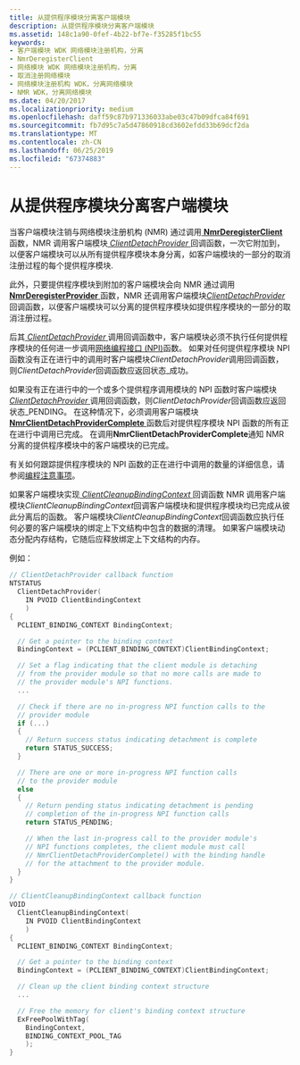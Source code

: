```yaml
---
title: 从提供程序模块分离客户端模块
description: 从提供程序模块分离客户端模块
ms.assetid: 148c1a90-0fef-4b22-bf7e-f35285f1bc55
keywords:
- 客户端模块 WDK 网络模块注册机构，分离
- NmrDeregisterClient
- 网络模块 WDK 网络模块注册机构，分离
- 取消注册网络模块
- 网络模块注册机构 WDK，分离网络模块
- NMR WDK，分离网络模块
ms.date: 04/20/2017
ms.localizationpriority: medium
ms.openlocfilehash: daff59c87b971336033abe03c47b09dfca84f691
ms.sourcegitcommit: fb7d95c7a5d47860918cd3602efdd33b69dcf2da
ms.translationtype: MT
ms.contentlocale: zh-CN
ms.lasthandoff: 06/25/2019
ms.locfileid: "67374883"
---
```

# <a name="detaching-a-client-module-from-a-provider-module"></a>从提供程序模块分离客户端模块


当客户端模块注销与网络模块注册机构 (NMR) 通过调用[ **NmrDeregisterClient** ](https://docs.microsoft.com/windows-hardware/drivers/ddi/content/netioddk/nf-netioddk-nmrderegisterclient)函数，NMR 调用客户端模块[ *ClientDetachProvider* ](https://docs.microsoft.com/windows-hardware/drivers/ddi/content/netioddk/nc-netioddk-npi_client_detach_provider_fn)回调函数，一次它附加到，以便客户端模块可以从所有提供程序模块本身分离，如客户端模块的一部分的取消注册过程的每个提供程序模块.

此外，只要提供程序模块到附加的客户端模块会向 NMR 通过调用[ **NmrDeregisterProvider** ](https://docs.microsoft.com/windows-hardware/drivers/ddi/content/netioddk/nf-netioddk-nmrderegisterprovider)函数，NMR 还调用客户端模块[*ClientDetachProvider* ](https://docs.microsoft.com/windows-hardware/drivers/ddi/content/netioddk/nc-netioddk-npi_client_detach_provider_fn)回调函数，以便客户端模块可以分离的提供程序模块如提供程序模块的一部分的取消注册过程。

后其[ *ClientDetachProvider* ](https://docs.microsoft.com/windows-hardware/drivers/ddi/content/netioddk/nc-netioddk-npi_client_detach_provider_fn)调用回调函数中，客户端模块必须不执行任何提供程序模块的任何进一步调用[网络编程接口 (NPI)](network-programming-interface.md)函数。 如果对任何提供程序模块 NPI 函数没有正在进行中的调用时客户端模块*ClientDetachProvider*调用回调函数，则*ClientDetachProvider*回调函数应返回状态\_成功。

如果没有正在进行中的一个或多个提供程序调用模块的 NPI 函数时客户端模块[ *ClientDetachProvider* ](https://docs.microsoft.com/windows-hardware/drivers/ddi/content/netioddk/nc-netioddk-npi_client_detach_provider_fn)调用回调函数，则*ClientDetachProvider*回调函数应返回状态\_PENDING。 在这种情况下，必须调用客户端模块[ **NmrClientDetachProviderComplete** ](https://docs.microsoft.com/windows-hardware/drivers/ddi/content/netioddk/nf-netioddk-nmrclientdetachprovidercomplete)函数后对提供程序模块 NPI 函数的所有正在进行中调用已完成。 在调用**NmrClientDetachProviderComplete**通知 NMR 分离的提供程序模块中的客户端模块的已完成。

有关如何跟踪提供程序模块的 NPI 函数的正在进行中调用的数量的详细信息，请参阅[编程注意事项](programming-considerations.md)。

如果客户端模块实现[ *ClientCleanupBindingContext* ](https://docs.microsoft.com/windows-hardware/drivers/ddi/content/netioddk/nc-netioddk-npi_client_cleanup_binding_context_fn)回调函数 NMR 调用客户端模块*ClientCleanupBindingContext*回调客户端模块和提供程序模块均已完成从彼此分离后的函数。 客户端模块*ClientCleanupBindingContext*回调函数应执行任何必要的客户端模块的绑定上下文结构中包含的数据的清理。 如果客户端模块动态分配内存结构，它随后应释放绑定上下文结构的内存。

例如：

```C++
// ClientDetachProvider callback function
NTSTATUS
  ClientDetachProvider(
    IN PVOID ClientBindingContext
    )
{
  PCLIENT_BINDING_CONTEXT BindingContext;

  // Get a pointer to the binding context
  BindingContext = (PCLIENT_BINDING_CONTEXT)ClientBindingContext;

  // Set a flag indicating that the client module is detaching
  // from the provider module so that no more calls are made to
  // the provider module's NPI functions.
  ...

  // Check if there are no in-progress NPI function calls to the
  // provider module
  if (...)
  {
    // Return success status indicating detachment is complete
    return STATUS_SUCCESS;
  }

  // There are one or more in-progress NPI function calls
  // to the provider module
  else
  {
    // Return pending status indicating detachment is pending
    // completion of the in-progress NPI function calls
    return STATUS_PENDING;

    // When the last in-progress call to the provider module's
    // NPI functions completes, the client module must call
    // NmrClientDetachProviderComplete() with the binding handle
    // for the attachment to the provider module.
  }
}

// ClientCleanupBindingContext callback function
VOID
  ClientCleanupBindingContext(
    IN PVOID ClientBindingContext
    )
{
  PCLIENT_BINDING_CONTEXT BindingContext;

  // Get a pointer to the binding context
  BindingContext = (PCLIENT_BINDING_CONTEXT)ClientBindingContext;

  // Clean up the client binding context structure
  ...

  // Free the memory for client's binding context structure
  ExFreePoolWithTag(
    BindingContext,
    BINDING_CONTEXT_POOL_TAG
    );
}
```

 

 





